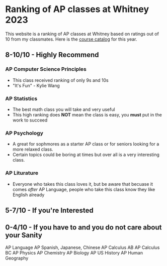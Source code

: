 # Ranking of AP classes at Whitney 2023
This website is a ranking of AP classes at Whitney based on ratings out of 10 from my classmates. Here is the [course catalog](https://4.files.edl.io/c55b/07/06/23/163948-12684ae2-ceb9-485d-aba6-57f14e48a8ae.pdf) for this year.
## 8-10/10 - Highly Recommend
### AP Computer Science Principles
- This class received ranking of only 9s and 10s
- "It's Fun" - Kylie Wang
### AP Statistics
- The best math class you will take and very useful
- This high ranking does **NOT** mean the class is easy, you **must** put in the work to succeed
### AP Psychology 
- A great for sophmores as a starter AP class or for seniors looking for a more relaxed class.
- Certain topics could be boring at times but over all is a very interesting class.
### AP Liturature
- Everyone who takes this class loves it, but be aware that becuase it comes *after* AP Language, people who take this class know they like English already
## 5-7/10 - If you're Interested
## 0-4/10 - If you have to and you do not care about your Sanity


AP Language
AP Spanish, Japanese, Chinese
AP Calculus AB
AP Calculus BC
AP Physics
AP Chemistry 
AP Biology
AP US History
AP Human Geography
